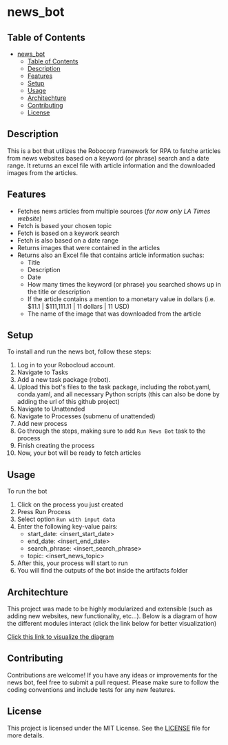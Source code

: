 # news_bot

## Table of Contents
- [news\_bot](#news_bot)
  - [Table of Contents](#table-of-contents)
  - [Description](#description)
  - [Features](#features)
  - [Setup](#setup)
  - [Usage](#usage)
  - [Architechture](#architechture)
  - [Contributing](#contributing)
  - [License](#license)


## Description

This is a bot that utilizes the Robocorp framework for RPA to fetche articles from news websites based on a keyword (or phrase) search and a date range. It returns an excel file with article information and the downloaded images from the articles.

## Features

- Fetches news articles from multiple sources (*for now only LA Times website*)
- Fetch is based your chosen topic
- Fetch is based on a keywork search
- Fetch is also based on a date range
- Returns images that were contained in the articles
- Returns also an Excel file that contains article information suchas:
  - Title
  - Description
  - Date
  - How many times the keyword (or phrase) you searched shows up in the title or description
  - If the article contains a mention to a monetary value in dollars (i.e. $11.1 | $111,111.11 | 11 dollars | 11 USD)
  - The name of the image that was downloaded from the article

## Setup

To install and run the news bot, follow these steps:

1. Log in to your Robocloud account.
2. Navigate to Tasks
3. Add a new task package (robot).
4. Upload this bot's files to the task package, including the robot.yaml, conda.yaml, and all necessary Python scripts (this can also be done by adding the url of this github project)
5. Navigate to Unattended
6. Navigate to Processes (submenu of unattended)
7. Add new process
8. Go through the steps, making sure to add `Run News Bot` task to the process
9. Finish creating the process
10. Now, your bot will be ready to fetch articles

## Usage

To run the bot

1. Click on the process you just created
2. Press Run Process
3. Select option `Run with input data`
4. Enter the following key-value pairs:
   - start_date: <insert_start_date>
   - end_date: <insert_end_date>
   - search_phrase: <insert_search_phrase>
   - topic: <insert_news_topic>
5. After this, your process will start to run
6. You will find the outputs of the bot inside the artifacts folder

## Architechture

This project was made to be highly modularized and extensible (such as adding new websites, new functionality, etc...). Below is a diagram of how the different modules interact (click the link below for better visualization)

[Click this link to visualize the diagram](https://tinyurl.com/newsbotdiagram)

## Contributing

Contributions are welcome! If you have any ideas or improvements for the news bot, feel free to submit a pull request. Please make sure to follow the coding conventions and include tests for any new features.

## License

This project is licensed under the MIT License. See the [LICENSE](LICENSE) file for more details.
